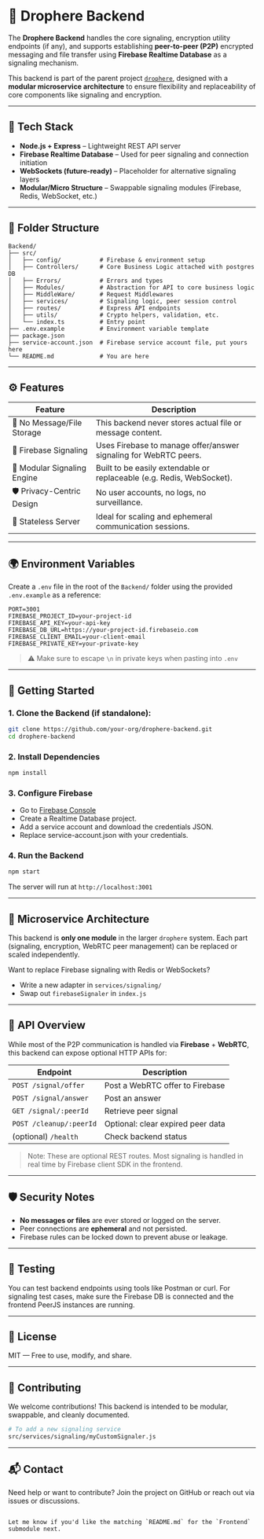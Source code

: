 # 🔧 Drophere Backend

The **Drophere Backend** handles the core signaling, encryption utility endpoints (if any), and supports establishing **peer-to-peer (P2P)** encrypted messaging and file transfer using **Firebase Realtime Database** as a signaling mechanism.

This backend is part of the parent project [`drophere`](https://github.com/your-org/drophere), designed with a **modular microservice architecture** to ensure flexibility and replaceability of core components like signaling and encryption.

---

## 🚀 Tech Stack

- **Node.js + Express** – Lightweight REST API server
- **Firebase Realtime Database** – Used for peer signaling and connection initiation
- **WebSockets (future-ready)** – Placeholder for alternative signaling layers
- **Modular/Micro Structure** – Swappable signaling modules (Firebase, Redis, WebSocket, etc.)

---

## 📁 Folder Structure

```text
Backend/
├── src/
│   ├── config/           # Firebase & environment setup
│   ├── Controllers/      # Core Business Logic attached with postgres DB
│   ├── Errors/           # Errors and types
│   ├── Modules/          # Abstraction for API to core business logic
│   ├── MiddleWare/       # Request Middlewares
│   ├── services/         # Signaling logic, peer session control
│   ├── routes/           # Express API endpoints
│   ├── utils/            # Crypto helpers, validation, etc.
│   └── index.ts          # Entry point
├── .env.example          # Environment variable template
├── package.json
├── service-account.json  # Firebase service account file, put yours here
└── README.md             # You are here
````

---

## ⚙️ Features

| Feature                     | Description                                                           |
| --------------------------- | --------------------------------------------------------------------- |
| 🔐 No Message/File Storage  | This backend never stores actual file or message content.             |
| 🔁 Firebase Signaling       | Uses Firebase to manage offer/answer signaling for WebRTC peers.      |
| 🧩 Modular Signaling Engine | Built to be easily extendable or replaceable (e.g. Redis, WebSocket). |
| 🛡️ Privacy-Centric Design  | No user accounts, no logs, no surveillance.                           |
| 🧼 Stateless Server         | Ideal for scaling and ephemeral communication sessions.               |

---

## 🌍 Environment Variables

Create a `.env` file in the root of the `Backend/` folder using the provided `.env.example` as a reference:

```env
PORT=3001
FIREBASE_PROJECT_ID=your-project-id
FIREBASE_API_KEY=your-api-key
FIREBASE_DB_URL=https://your-project-id.firebaseio.com
FIREBASE_CLIENT_EMAIL=your-client-email
FIREBASE_PRIVATE_KEY=your-private-key
```

> ⚠️ Make sure to escape `\n` in private keys when pasting into `.env`

---

## 🚀 Getting Started

### 1. Clone the Backend (if standalone):

```bash
git clone https://github.com/your-org/drophere-backend.git
cd drophere-backend
```

### 2. Install Dependencies

```bash
npm install
```

### 3. Configure Firebase

* Go to [Firebase Console](https://console.firebase.google.com/)
* Create a Realtime Database project.
* Add a service account and download the credentials JSON.
* Replace service-account.json with your credentials.

### 4. Run the Backend

```bash
npm start
```

The server will run at `http://localhost:3001`

---

## 🧠 Microservice Architecture

This backend is **only one module** in the larger `drophere` system. Each part (signaling, encryption, WebRTC peer management) can be replaced or scaled independently.

Want to replace Firebase signaling with Redis or WebSockets?

* Write a new adapter in `services/signaling/`
* Swap out `firebaseSignaler` in `index.js`

---

## 📡 API Overview

While most of the P2P communication is handled via **Firebase** + **WebRTC**, this backend can expose optional HTTP APIs for:

| Endpoint                | Description                       |
| ----------------------- | --------------------------------- |
| `POST /signal/offer`    | Post a WebRTC offer to Firebase   |
| `POST /signal/answer`   | Post an answer                    |
| `GET /signal/:peerId`   | Retrieve peer signal              |
| `POST /cleanup/:peerId` | Optional: clear expired peer data |
| (optional) `/health`    | Check backend status              |

> Note: These are optional REST routes. Most signaling is handled in real time by Firebase client SDK in the frontend.

---

## 🛡️ Security Notes

* **No messages or files** are ever stored or logged on the server.
* Peer connections are **ephemeral** and not persisted.
* Firebase rules can be locked down to prevent abuse or leakage.

---

## 🧪 Testing

You can test backend endpoints using tools like Postman or curl. For signaling test cases, make sure the Firebase DB is connected and the frontend PeerJS instances are running.

---

## 📄 License

MIT — Free to use, modify, and share.

---

## 🤝 Contributing

We welcome contributions! This backend is intended to be modular, swappable, and cleanly documented.

```bash
# To add a new signaling service
src/services/signaling/myCustomSignaler.js
```

---

## 📬 Contact

Need help or want to contribute? Join the project on GitHub or reach out via issues or discussions.

```

Let me know if you'd like the matching `README.md` for the `Frontend` submodule next.
```
